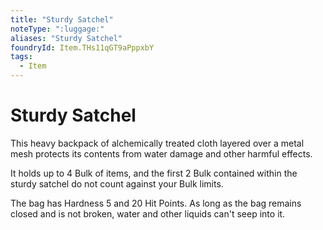 ```yaml
---
title: "Sturdy Satchel"
noteType: ":luggage:"
aliases: "Sturdy Satchel"
foundryId: Item.THs11qGT9aPppxbY
tags:
  - Item
---
```


# Sturdy Satchel

This heavy backpack of alchemically treated cloth layered over a metal mesh protects its contents from water damage and other harmful effects.

It holds up to 4 Bulk of items, and the first 2 Bulk contained within the sturdy satchel do not count against your Bulk limits.

The bag has Hardness 5 and 20 Hit Points. As long as the bag remains closed and is not broken, water and other liquids can't seep into it.
